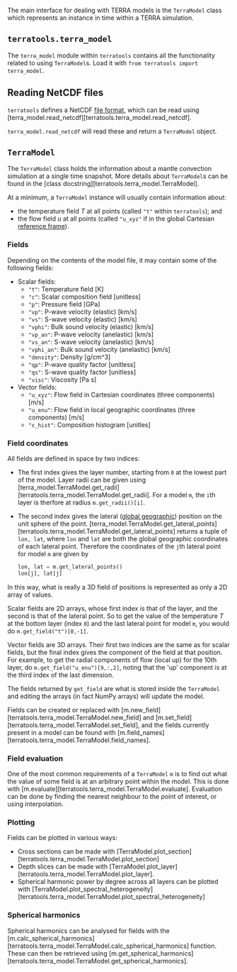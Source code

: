 The main interface for dealing with TERRA models is the `TerraModel` class
which represents an instance in time within a TERRA simulation.

## `terratools.terra_model`

The `terra_model` module within `terratools` contains all the functionality
related to using `TerraModel`s.  Load it with
`from terratools import terra_model`.

## Reading NetCDF files
`terratools` defines a NetCDF [file format](file_formats.md), which can be
read using [terra_model.read_netcdf][terratools.terra_model.read_netcdf].

`terra_model.read_netcdf` will read these and return a `TerraModel` object.

## `TerraModel`
The `TerraModel` class holds the information about a mantle convection
simulation at a single time snapshot.  More details about `TerraModel`s can
be found in the [class docstring][terratools.terra_model.TerraModel].

At a minimum, a `TerraModel` instance will usually contain information about:
- the temperature field $T$ at all points (called `"t"` within `terratools`); and
- the flow field $u$ at all points (called `"u_xyz"` if in the global Cartesian
  [reference frame](reference_frames.md)).

### Fields
Depending on the contents of the model file, it may contain some of the
following fields:

- Scalar fields:
  - `"t"`: Temperature field [K]
  - `"c"`: Scalar composition field [unitless]
  - `"p"`: Pressure field [GPa]
  - `"vp"`: P-wave velocity (elastic) [km/s]
  - `"vs"`: S-wave velocity (elastic) [km/s]
  - `"vphi"`: Bulk sound velocity (elastic) [km/s]
  - `"vp_an"`: P-wave velocity (anelastic) [km/s]
  - `"vs_an"`: S-wave velocity (anelastic) [km/s]
  - `"vphi_an"`: Bulk sound velocity (anelastic) [km/s]
  - `"density"`: Density [g/cm^3]
  - `"qp"`: P-wave quality factor [unitless]
  - `"qs"`: S-wave quality factor [unitless]
  - `"visc"`: Viscosity [Pa s]
- Vector fields:
  - `"u_xyz"`: Flow field in Cartesian coordinates (three components) [m/s]
  - `"u_enu"`: Flow field in local geographic coordinates (three components) [m/s]
  - `"c_hist"`: Composition histogram [unitles]

### Field coordinates
All fields are defined in space by two indices:
- The first index gives the layer number, starting from `0` at the lowest part of
  the model.  Layer radii can be given using
  [terra_model.TerraModel.get_radii][terratools.terra_model.TerraModel.get_radii].
  For a model `m`, the `i`th layer is therfore at radius `m.get_radii()[i]`.
- The second index gives the lateral
  ([global geographic](reference_frames#Global-geographic)) position on the unit
  sphere of the point.
  [terra_model.TerraModel.get_lateral_points][terratools.terra_model.TerraModel.get_lateral_points]
  returns a tuple of `lon, lat`, where `lon` and `lat` are both the global
  geographic coordinates of each lateral point.  Therefore the coordinates of
  the `j`th lateral point for model `m` are given by
  
  ```python
  lon, lat = m.get_lateral_points()
  lon[j], lat[j]
  ```

In this way, what is really a 3D field of positions is represented as only a
2D array of values.

Scalar fields are 2D arrays, whose first index is that of the layer, and the second
is that of the lateral point.  So to get the value of the temperature $T$ at
the bottom layer (index `0`) and the last lateral point for model `m`, you would do
`m.get_field("t")[0,-1]`.

Vector fields are 3D arrays.  Their first two indices are the same as for scalar
fields, but the final index gives the component of the field at that position.
For example, to get the radial components of flow (local up) for the 10th layer,
do `m.get_field("u_enu")[9,:,2]`, noting that the 'up' component is at the third
index of the last dimension.

The fields returned by `get_field` are what is stored inside the `TerraModel`
and editing the arrays (in fact NumPy arrays) will update the model.

Fields can be created or replaced with
[m.new_field][terratools.terra_model.TerraModel.new_field] and
[m.set_field][terratools.terra_model.TerraModel.set_field], and the fields
currently present in a model can be found with
[m.field_names][terratools.terra_model.TerraModel.field_names].

### Field evaluation
One of the most common requirements of a `TerraModel` `m` is to find out what the
value of some field is at an arbitrary point within the model.  This is done
with [m.evaluate][terratools.terra_model.TerraModel.evaluate].  Evaluation
can be done by finding the nearest neighbour to the point of interest, or using
interpolation.

### Plotting
Fields can be plotted in various ways:
- Cross sections can be made with [TerraModel.plot_section][terratools.terra_model.TerraModel.plot_section]
- Depth slices can be made with [TerraModel.plot_layer][terratools.terra_model.TerraModel.plot_layer].
- Spherical harmonic power by degree across all layers can be plotted with
  [TerraModel.plot_spectral_heterogeneity][terratools.terra_model.TerraModel.plot_spectral_heterogeneity]

### Spherical harmonics
Spherical harmonics can be analysed for fields with the
[m.calc_spherical_harmonics][terratools.terra_model.TerraModel.calc_spherical_harmonics]
function.  These can then be retrieved using
[m.get_spherical_harmonics][terratools.terra_model.TerraModel.get_spherical_harmonics].
